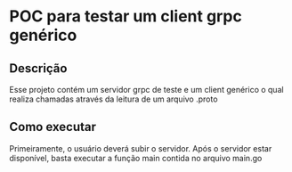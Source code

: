 # POC para testar um client grpc genérico

  

## Descrição

  

Esse projeto contém um servidor grpc de teste e um client genérico o qual realiza chamadas através da leitura de um arquivo .proto



## Como executar

Primeiramente, o usuário deverá subir o servidor. Após o servidor estar disponível, basta executar a função main contida no arquivo main.go
